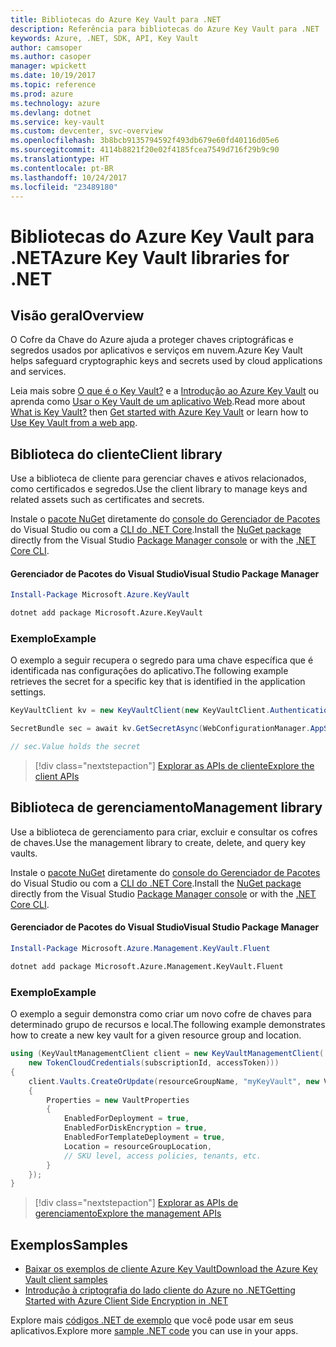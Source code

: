 ```yaml
---
title: Bibliotecas do Azure Key Vault para .NET
description: Referência para bibliotecas do Azure Key Vault para .NET
keywords: Azure, .NET, SDK, API, Key Vault
author: camsoper
ms.author: casoper
manager: wpickett
ms.date: 10/19/2017
ms.topic: reference
ms.prod: azure
ms.technology: azure
ms.devlang: dotnet
ms.service: key-vault
ms.custom: devcenter, svc-overview
ms.openlocfilehash: 3b8bcb9135794592f493db679e60fd40116d05e6
ms.sourcegitcommit: 4114b8821f20e02f4185fcea7549d716f29b9c90
ms.translationtype: HT
ms.contentlocale: pt-BR
ms.lasthandoff: 10/24/2017
ms.locfileid: "23489180"
---
```

# <a name="azure-key-vault-libraries-for-net"></a><span data-ttu-id="56a60-104">Bibliotecas do Azure Key Vault para .NET</span><span class="sxs-lookup"><span data-stu-id="56a60-104">Azure Key Vault libraries for .NET</span></span>

## <a name="overview"></a><span data-ttu-id="56a60-105">Visão geral</span><span class="sxs-lookup"><span data-stu-id="56a60-105">Overview</span></span>

<span data-ttu-id="56a60-106">O Cofre da Chave do Azure ajuda a proteger chaves criptográficas e segredos usados por aplicativos e serviços em nuvem.</span><span class="sxs-lookup"><span data-stu-id="56a60-106">Azure Key Vault helps safeguard cryptographic keys and secrets used by cloud applications and services.</span></span>

<span data-ttu-id="56a60-107">Leia mais sobre [O que é o Key Vault?](/azure/key-vault/key-vault-whatis) e a [Introdução ao Azure Key Vault](/azure/key-vault/key-vault-get-started) ou aprenda como [Usar o Key Vault de um aplicativo Web](/azure/key-vault/key-vault-use-from-web-application).</span><span class="sxs-lookup"><span data-stu-id="56a60-107">Read more about [What is Key Vault?](/azure/key-vault/key-vault-whatis) then [Get started with Azure Key Vault](/azure/key-vault/key-vault-get-started) or learn how to [Use Key Vault from a web app](/azure/key-vault/key-vault-use-from-web-application).</span></span>

## <a name="client-library"></a><span data-ttu-id="56a60-108">Biblioteca do cliente</span><span class="sxs-lookup"><span data-stu-id="56a60-108">Client library</span></span>

<span data-ttu-id="56a60-109">Use a biblioteca de cliente para gerenciar chaves e ativos relacionados, como certificados e segredos.</span><span class="sxs-lookup"><span data-stu-id="56a60-109">Use the client library to manage keys and related assets such as certificates and secrets.</span></span>

<span data-ttu-id="56a60-110">Instale o [pacote NuGet](https://www.nuget.org/packages/Microsoft.Azure.KeyVault) diretamente do [console do Gerenciador de Pacotes][PackageManager] do Visual Studio ou com a [CLI do .NET Core][DotNetCLI].</span><span class="sxs-lookup"><span data-stu-id="56a60-110">Install the [NuGet package](https://www.nuget.org/packages/Microsoft.Azure.KeyVault) directly from the Visual Studio [Package Manager console][PackageManager] or with the [.NET Core CLI][DotNetCLI].</span></span>

#### <a name="visual-studio-package-manager"></a><span data-ttu-id="56a60-111">Gerenciador de Pacotes do Visual Studio</span><span class="sxs-lookup"><span data-stu-id="56a60-111">Visual Studio Package Manager</span></span>

```powershell
Install-Package Microsoft.Azure.KeyVault
```

```bash
dotnet add package Microsoft.Azure.KeyVault
```

### <a name="example"></a><span data-ttu-id="56a60-112">Exemplo</span><span class="sxs-lookup"><span data-stu-id="56a60-112">Example</span></span>

<span data-ttu-id="56a60-113">O exemplo a seguir recupera o segredo para uma chave específica que é identificada nas configurações do aplicativo.</span><span class="sxs-lookup"><span data-stu-id="56a60-113">The following example retrieves the secret for a specific key that is identified in the application settings.</span></span>

```csharp
KeyVaultClient kv = new KeyVaultClient(new KeyVaultClient.AuthenticationCallback(securityToken));

SecretBundle sec = await kv.GetSecretAsync(WebConfigurationManager.AppSettings["SecretUri"]);

// sec.Value holds the secret
```

> [!div class="nextstepaction"]
> [<span data-ttu-id="56a60-114">Explorar as APIs de cliente</span><span class="sxs-lookup"><span data-stu-id="56a60-114">Explore the client APIs</span></span>](/dotnet/api/overview/azure/keyvault/client)

## <a name="management-library"></a><span data-ttu-id="56a60-115">Biblioteca de gerenciamento</span><span class="sxs-lookup"><span data-stu-id="56a60-115">Management library</span></span>

<span data-ttu-id="56a60-116">Use a biblioteca de gerenciamento para criar, excluir e consultar os cofres de chaves.</span><span class="sxs-lookup"><span data-stu-id="56a60-116">Use the management library to create, delete, and query key vaults.</span></span>

<span data-ttu-id="56a60-117">Instale o [pacote NuGet](https://www.nuget.org/packages/Microsoft.Azure.Management.KeyVault.Fluent) diretamente do [console do Gerenciador de Pacotes][PackageManager] do Visual Studio ou com a [CLI do .NET Core][DotNetCLI].</span><span class="sxs-lookup"><span data-stu-id="56a60-117">Install the [NuGet package](https://www.nuget.org/packages/Microsoft.Azure.Management.KeyVault.Fluent) directly from the Visual Studio [Package Manager console][PackageManager] or with the [.NET Core CLI][DotNetCLI].</span></span>

#### <a name="visual-studio-package-manager"></a><span data-ttu-id="56a60-118">Gerenciador de Pacotes do Visual Studio</span><span class="sxs-lookup"><span data-stu-id="56a60-118">Visual Studio Package Manager</span></span>

```powershell
Install-Package Microsoft.Azure.Management.KeyVault.Fluent
```

```bash
dotnet add package Microsoft.Azure.Management.KeyVault.Fluent
```

### <a name="example"></a><span data-ttu-id="56a60-119">Exemplo</span><span class="sxs-lookup"><span data-stu-id="56a60-119">Example</span></span>

<span data-ttu-id="56a60-120">O exemplo a seguir demonstra como criar um novo cofre de chaves para determinado grupo de recursos e local.</span><span class="sxs-lookup"><span data-stu-id="56a60-120">The following example demonstrates how to create a new key vault for a given resource group and location.</span></span>

```csharp
using (KeyVaultManagementClient client = new KeyVaultManagementClient(
    new TokenCloudCredentials(subscriptionId, accessToken)))
{
    client.Vaults.CreateOrUpdate(resourceGroupName, "myKeyVault", new VaultCreateOrUpdateParameters
    {
        Properties = new VaultProperties
        {
            EnabledForDeployment = true,
            EnabledForDiskEncryption = true,
            EnabledForTemplateDeployment = true,
            Location = resourceGroupLocation,
            // SKU level, access policies, tenants, etc.
        }
    });
}
```

> [!div class="nextstepaction"]
> [<span data-ttu-id="56a60-121">Explorar as APIs de gerenciamento</span><span class="sxs-lookup"><span data-stu-id="56a60-121">Explore the management APIs</span></span>](/dotnet/api/overview/azure/keyvault/management)

## <a name="samples"></a><span data-ttu-id="56a60-122">Exemplos</span><span class="sxs-lookup"><span data-stu-id="56a60-122">Samples</span></span>

* [<span data-ttu-id="56a60-123">Baixar os exemplos de cliente Azure Key Vault</span><span class="sxs-lookup"><span data-stu-id="56a60-123">Download the Azure Key Vault client samples</span></span>](https://www.microsoft.com/download/details.aspx?id=45343)
* [<span data-ttu-id="56a60-124">Introdução à criptografia do lado cliente do Azure no .NET</span><span class="sxs-lookup"><span data-stu-id="56a60-124">Getting Started with Azure Client Side Encryption in .NET</span></span>](https://azure.microsoft.com/resources/samples/storage-dotnet-client-side-encryption/)


<span data-ttu-id="56a60-125">Explore mais [códigos .NET de exemplo](https://azure.microsoft.com/resources/samples/?platform=dotnet) que você pode usar em seus aplicativos.</span><span class="sxs-lookup"><span data-stu-id="56a60-125">Explore more [sample .NET code](https://azure.microsoft.com/resources/samples/?platform=dotnet) you can use in your apps.</span></span>

[PackageManager]: https://docs.microsoft.com/nuget/tools/package-manager-console
[DotNetCLI]: https://docs.microsoft.com/dotnet/core/tools/dotnet-add-package
